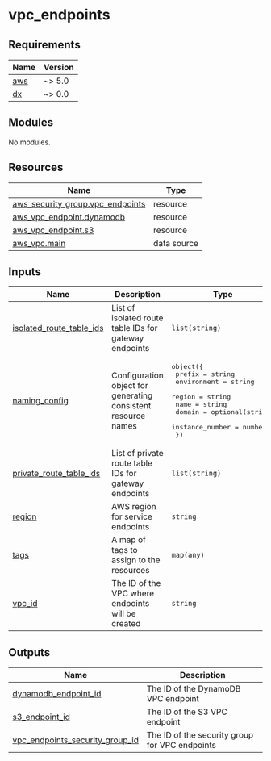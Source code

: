 # vpc_endpoints

<!-- BEGIN_TF_DOCS -->
## Requirements

| Name | Version |
|------|---------|
| <a name="requirement_aws"></a> [aws](#requirement\_aws) | ~> 5.0 |
| <a name="requirement_dx"></a> [dx](#requirement\_dx) | ~> 0.0 |

## Modules

No modules.

## Resources

| Name | Type |
|------|------|
| [aws_security_group.vpc_endpoints](https://registry.terraform.io/providers/hashicorp/aws/latest/docs/resources/security_group) | resource |
| [aws_vpc_endpoint.dynamodb](https://registry.terraform.io/providers/hashicorp/aws/latest/docs/resources/vpc_endpoint) | resource |
| [aws_vpc_endpoint.s3](https://registry.terraform.io/providers/hashicorp/aws/latest/docs/resources/vpc_endpoint) | resource |
| [aws_vpc.main](https://registry.terraform.io/providers/hashicorp/aws/latest/docs/data-sources/vpc) | data source |

## Inputs

| Name | Description | Type | Default | Required |
|------|-------------|------|---------|:--------:|
| <a name="input_isolated_route_table_ids"></a> [isolated\_route\_table\_ids](#input\_isolated\_route\_table\_ids) | List of isolated route table IDs for gateway endpoints | `list(string)` | `[]` | no |
| <a name="input_naming_config"></a> [naming\_config](#input\_naming\_config) | Configuration object for generating consistent resource names | <pre>object({<br/>    prefix          = string<br/>    environment     = string<br/>    region          = string<br/>    name            = string<br/>    domain          = optional(string)<br/>    instance_number = number<br/>  })</pre> | n/a | yes |
| <a name="input_private_route_table_ids"></a> [private\_route\_table\_ids](#input\_private\_route\_table\_ids) | List of private route table IDs for gateway endpoints | `list(string)` | n/a | yes |
| <a name="input_region"></a> [region](#input\_region) | AWS region for service endpoints | `string` | n/a | yes |
| <a name="input_tags"></a> [tags](#input\_tags) | A map of tags to assign to the resources | `map(any)` | n/a | yes |
| <a name="input_vpc_id"></a> [vpc\_id](#input\_vpc\_id) | The ID of the VPC where endpoints will be created | `string` | n/a | yes |

## Outputs

| Name | Description |
|------|-------------|
| <a name="output_dynamodb_endpoint_id"></a> [dynamodb\_endpoint\_id](#output\_dynamodb\_endpoint\_id) | The ID of the DynamoDB VPC endpoint |
| <a name="output_s3_endpoint_id"></a> [s3\_endpoint\_id](#output\_s3\_endpoint\_id) | The ID of the S3 VPC endpoint |
| <a name="output_vpc_endpoints_security_group_id"></a> [vpc\_endpoints\_security\_group\_id](#output\_vpc\_endpoints\_security\_group\_id) | The ID of the security group for VPC endpoints |
<!-- END_TF_DOCS -->
